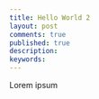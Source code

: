 ```yaml
---
title: Hello World 2
layout: post
comments: true
published: true
description: 
keywords: 
---
```


Lorem ipsum


